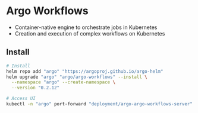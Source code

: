 # Argo Workflows

- Container-native engine to orchestrate jobs in Kubernetes
- Creation and execution of complex workflows on Kubernetes

## Install

```sh
# Install
helm repo add "argo" "https://argoproj.github.io/argo-helm"
helm upgrade "argo" "argo/argo-workflows" --install \
  --namespace "argo" --create-namespace \
  --version "0.2.12"

# Access UI
kubectl -n "argo" port-forward "deployment/argo-argo-workflows-server" "2746:2746"
```
